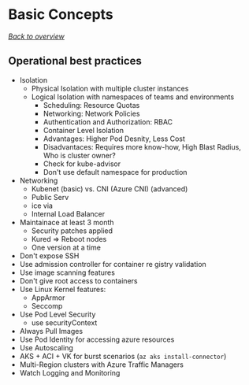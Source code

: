 # Basic Concepts

[_Back to overview_](README.md)

## Operational best practices

- Isolation
  - Physical Isolation with multiple cluster instances
  - Logical Isolation with namespaces of teams and environments
    - Scheduling: Resource Quotas
    - Networking: Network Policies
    - Authentication and Authorization: RBAC
    - Container Level Isolation
    - Advantages: Higher Pod Desnity, Less Cost
    - Disadvantaces: Requires more know-how, High Blast Radius, Who is cluster owner?
    - Check for kube-advisor
    - Don't use default namespace for production
- Networking
  - Kubenet (basic) vs. CNI (Azure CNI) (advanced)
  - Public Serv
  - ice via
  - Internal Load Balancer
- Maintainace at least 3 month
  - Security patches applied
  - Kured => Reboot nodes
  - One version at a time
- Don't expose SSH
- Use admission controller for container re gistry validation
- Use image scanning features
- Don't give root access to containers
- Use Linux Kernel features:
  - AppArmor
  - Seccomp
- Use Pod Level Security
  - use securityContext
- Always Pull Images
- Use Pod Identity for accessing azure resources
- Use Autoscaling
- AKS + ACI + VK for burst scenarios (`az aks install-connector`)
- Multi-Region clusters with Azure Traffic Managers
- Watch Logging and Monitoring
